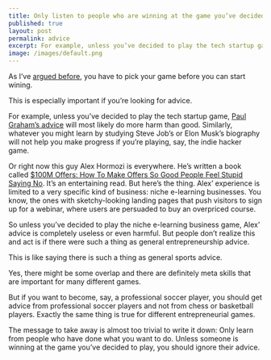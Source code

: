 ```yaml
---
title: Only listen to people who are winning at the game you’ve decided to play
published: true
layout: post
permalink: advice
excerpt: For example, unless you’ve decided to play the tech startup game, Paul Graham's advice will most likely do more harm than good.
image: /images/default.png
---
```


As I’ve [argued before](/pick), you have to pick your game before you can start wining.

This is especially important if you’re looking for advice. 

For example, unless you’ve decided to play the tech startup game, [Paul Graham’s advice](http://paulgraham.com/articles.html) will most likely do more harm than good. Similarly, whatever you might learn by studying Steve Job’s or Elon Musk’s biography will not help you make progress if you’re playing, say, the indie hacker game. 

Or right now this guy Alex Hormozi is everywhere. He’s written a book called [$100M Offers: How To Make Offers So Good People Feel Stupid Saying No](https://www.goodreads.com/en/book/show/58612786-100m-offers). It’s an entertaining read. But here’s the thing. Alex’ experience is limited to a very specific kind of business: niche e-learning businesses. You know, the ones with sketchy-looking landing pages that push visitors to sign up for a webinar, where users are persuaded to buy an overpriced course. 

So unless you’ve decided to play the niche e-learning business game, Alex’ advice is completely useless or even harmful. But people don’t realize this and act is if there were such a thing as general entrepreneurship advice. 

This is like saying there is such a thing as general sports advice. 

Yes, there might be some overlap and there are definitely meta skills that are important for many different games. 

But if you want to become, say, a professional soccer player, you should get advice from professional soccer players and not from chess or basketball players. Exactly the same thing is true for different entrepreneurial games.

The message to take away is almost too trivial to write it down: Only learn from people who have done what you want to do.  Unless someone is winning at the game you’ve decided to play, you should ignore their advice.